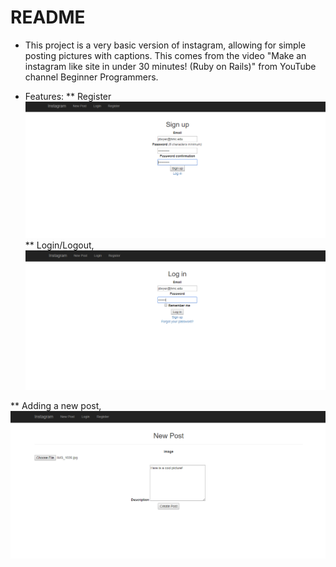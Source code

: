 # README
* This project is a very basic version of instagram, allowing for simple posting pictures with captions. This comes from the video "Make an instagram like site in under 30 minutes! (Ruby on Rails)" from YouTube channel Beginner Programmers.

* Features:
** Register 
![Register](Screenshots/RegisterInstagram.png "Registering a new account")
** Login/Logout,
![Login](Screenshots/LoginInstagram.png "Logging into program")

** Adding a new post,
![Add Post](Screenshots/NewPostInstagram.png "Posting a picture with a description")

